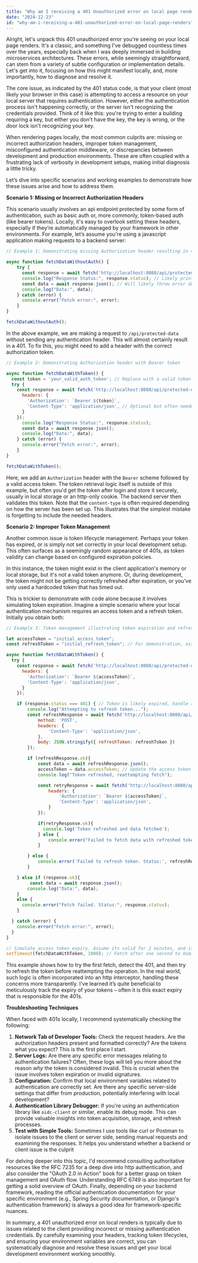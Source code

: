 ```yaml
---
title: "Why am I receiving a 401 Unauthorized error on local page renders?"
date: "2024-12-23"
id: "why-am-i-receiving-a-401-unauthorized-error-on-local-page-renders"
---
```


Alright, let's unpack this 401 unauthorized error you're seeing on your local page renders. It's a classic, and something I've debugged countless times over the years, especially back when I was deeply immersed in building microservices architectures. These errors, while seemingly straightforward, can stem from a variety of subtle configuration or implementation details. Let's get into it, focusing on how this might manifest locally, and, more importantly, how to diagnose and resolve it.

The core issue, as indicated by the 401 status code, is that your client (most likely your browser in this case) is attempting to access a resource on your local server that requires authentication. However, either the authentication process isn't happening correctly, or the server isn't recognizing the credentials provided. Think of it like this: you're trying to enter a building requiring a key, but either you don't have the key, the key is wrong, or the door lock isn't recognizing your key.

When rendering pages locally, the most common culprits are: missing or incorrect authorization headers, improper token management, misconfigured authentication middleware, or discrepancies between development and production environments. These are often coupled with a frustrating lack of verbosity in development setups, making initial diagnosis a little tricky.

Let’s dive into specific scenarios and working examples to demonstrate how these issues arise and how to address them.

**Scenario 1: Missing or Incorrect Authorization Headers**

This scenario usually involves an api endpoint protected by some form of authentication, such as basic auth or, more commonly, token-based auth (like bearer tokens). Locally, it's easy to overlook setting these headers, especially if they’re automatically managed by your framework in other environments. For example, let’s assume you're using a javascript application making requests to a backend server:

```javascript
// Example 1: Demonstrating missing Authorization header resulting in 401

async function fetchDataWithoutAuth() {
    try {
      const response = await fetch('http://localhost:8080/api/protected-data');
      console.log("Response Status:", response.status); // Likely prints 401
      const data = await response.json(); // Will likely throw error due to 401
      console.log("Data:", data);
    } catch (error) {
      console.error("Fetch error:", error);
    }
}

fetchDataWithoutAuth();
```

In the above example, we are making a request to `/api/protected-data` without sending any authentication header. This will almost certainly result in a 401. To fix this, you might need to add a header with the correct authorization token.

```javascript
// Example 2: Demonstrating Authorization header with Bearer token

async function fetchDataWithToken() {
  const token = 'your_valid_auth_token'; // Replace with a valid token
  try {
    const response = await fetch('http://localhost:8080/api/protected-data', {
      headers: {
        'Authorization': `Bearer ${token}`,
        'Content-Type': 'application/json', // Optional but often needed
      }
    });
      console.log("Response Status:", response.status);
      const data = await response.json();
      console.log("Data:", data);
    } catch (error) {
      console.error("Fetch error:", error);
    }
}

fetchDataWithToken();

```

Here, we add an `Authorization` header with the `Bearer` scheme followed by a valid access token. The token retrieval logic itself is outside of this example, but often you'd get the token after login and store it securely, usually in local storage or an http-only cookie. The backend server then validates this token. Note that the `content-type` is often required depending on how the server has been set up. This illustrates that the simplest mistake is forgetting to include the needed headers.

**Scenario 2: Improper Token Management**

Another common issue is token lifecycle management. Perhaps your token has expired, or is simply not set correctly in your local development setup. This often surfaces as a seemingly random appearance of 401s, as token validity can change based on configured expiration policies.

In this instance, the token might exist in the client application's memory or local storage, but it's not a valid token anymore. Or, during development, the token might not be getting correctly refreshed after expiration, or you’ve only used a hardcoded token that has timed out.

This is trickier to demonstrate with code alone because it involves simulating token expiration. Imagine a simple scenario where your local authentication mechanism requires an access token and a refresh token. Initially you obtain both:

```javascript
// Example 3: Token management illustrating token expiration and refresh attempt

let accessToken = "initial_access_token";
const refreshToken = "initial_refresh_token"; // For demonstration, assume we store this

async function fetchDataWithToken() {
  try {
    const response = await fetch('http://localhost:8080/api/protected-data', {
      headers: {
        'Authorization': `Bearer ${accessToken}`,
        'Content-Type': 'application/json',
      }
    });

    if (response.status === 401) { // Token is likely expired, handle refresh
        console.log("Attempting to refresh token...");
        const refreshResponse = await fetch('http://localhost:8080/api/refresh-token', {
            method: 'POST',
            headers: {
                'Content-Type': 'application/json',
            },
            body: JSON.stringify({ refreshToken: refreshToken })
        });

        if (refreshResponse.ok){
            const data = await refreshResponse.json();
            accessToken = data.accessToken; // Update the access token
            console.log("Token refreshed, reattempting fetch");

            const retryResponse = await fetch('http://localhost:8080/api/protected-data', {
                headers: {
                    'Authorization': `Bearer ${accessToken}`,
                    'Content-Type': 'application/json',
                }
            });

            if(retryResponse.ok){
              console.log('Token refreshed and data fetched');
            } else {
                console.error("Failed to fetch data with refreshed token. Status:", retryResponse.status);
            }

        } else {
            console.error('Failed to refresh token. Status:', refreshResponse.status);
        }

    } else if (response.ok){
         const data = await response.json();
        console.log("Data:", data);
    }
    else {
      console.error("Fetch failed. Status:", response.status);
    }

  } catch (error) {
    console.error("Fetch error:", error);
  }
}

// Simulate access token expiry. Assume its valid for 2 minutes, and it has expired since we last obtained it.
setTimeout(fetchDataWithToken, 1000); // Fetch after one second to mimic a token that has expired.
```

This example shows how to try the first fetch, detect the 401, and then try to refresh the token before reattempting the operation. In the real world, such logic is often incorporated into an http interceptor, handling these concerns more transparently. I've learned it’s quite beneficial to meticulously track the expiry of your tokens – often it is this exact expiry that is responsible for the 401s.

**Troubleshooting Techniques**

When faced with 401s locally, I recommend systematically checking the following:

1.  **Network Tab of Developer Tools:** Check the request headers. Are the authorization headers present and formatted correctly? Are the tokens what you expect? This is the first place I start.
2.  **Server Logs:** Are there any specific error messages relating to authentication failures? Often, these logs will tell you more about the reason *why* the token is considered invalid. This is crucial when the issue involves token expiration or invalid signatures.
3.  **Configuration:** Confirm that local environment variables related to authentication are correctly set. Are there any specific server-side settings that differ from production, potentially interfering with local development?
4.  **Authentication Library Debugger:** If you're using an authentication library like `oidc-client` or similar, enable its debug mode. This can provide valuable insights into token acquisition, storage, and refresh processes.
5.  **Test with Simple Tools:** Sometimes I use tools like curl or Postman to isolate issues to the client or server side, sending manual requests and examining the responses. It helps you understand whether a backend or client issue is the culprit

For delving deeper into this topic, I'd recommend consulting authoritative resources like the RFC 7235 for a deep dive into http authentication, and also consider the "OAuth 2.0 in Action" book for a better grasp on token management and OAuth flow. Understanding RFC 6749 is also important for getting a solid overview of OAuth. Finally, depending on your backend framework, reading the official authentication documentation for your specific environment (e.g., Spring Security documentation, or Django's authentication framework) is always a good idea for framework-specific nuances.

In summary, a 401 unauthorized error on local renders is typically due to issues related to the client providing incorrect or missing authentication credentials. By carefully examining your headers, tracking token lifecycles, and ensuring your environment variables are correct, you can systematically diagnose and resolve these issues and get your local development environment working smoothly.
